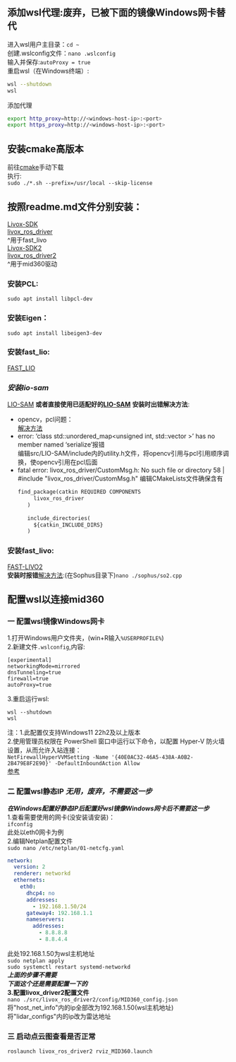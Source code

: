## 添加wsl代理:废弃，已被下面的镜像Windows网卡替代
进入wsl用户主目录：`cd ~`  
创建.wslconfig文件：`nano .wslconfig`  
输入并保存:`autoProxy = true`  
重启wsl（在Windows终端）:
```bash
wsl --shutdown
wsl
```
添加代理  
```bash
export http_proxy=http://<windows-host-ip>:<port>
export https_proxy=http://<windows-host-ip>:<port>
```
## 安装cmake高版本  
前往[cmake](https://github.com/Kitware/CMake/releases/)手动下载  
执行:  
`sudo ./*.sh --prefix=/usr/local --skip-license`
## 按照readme.md文件分别安装：  
[Livox-SDK](https://github.com/Livox-SDK/Livox-SDK)  
[livox_ros_driver](https://github.com/Livox-SDK/livox_ros_driver)  
^用于fast_livo  
[Livox-SDK2](https://github.com/Livox-SDK/Livox-SDK2)  
[livox_ros_driver2](https://github.com/Livox-SDK/livox_ros_driver2)  
^用于mid360驱动  
### 安装PCL:  
`sudo apt install libpcl-dev`  
### 安装Eigen：  
`sudo apt install libeigen3-dev`  
### 安装fast_lio:  
[FAST_LIO](https://github.com/SylarAnh/fast_lio_mid360)  
### *安装lio-sam*
[LIO-SAM](https://github.com/TixiaoShan/LIO-SAM)
**或者直接使用已适配好的[LIO-SAM](https://github.com/nkymzsy/LIO-SAM-MID360)**
**安装时出错解决方法**:  
- opencv，pcl问题：  
      [解决方法](https://blog.csdn.net/qq_32761549/article/details/126640468)  
- error: ‘class std::unordered_map<unsigned int, std::vector<unsigned int> >’ has no member named ‘serialize’报错  
      编辑src/LIO-SAM/include内的utility.h文件，将opencv引用与pcl引用顺序调换，使opencv引用在pcl后面
-  fatal error: livox_ros_driver/CustomMsg.h: No such file or directory
   58 | #include "livox_ros_driver/CustomMsg.h"
   编辑CMakeLists文件确保含有
   ```txt
   find_package(catkin REQUIRED COMPONENTS
        livox_ros_driver
      )
      
      include_directories(
        ${catkin_INCLUDE_DIRS}
      )
   ```
### 安装fast_livo:  
[FAST-LIVO2](https://github.com/hku-mars/FAST-LIVO2?tab=readme-ov-file)  
**安装时报错**[解决方法](https://zhuanlan.zhihu.com/p/398575632):(在Sophus目录下)`nano ./sophus/so2.cpp`  
## 配置wsl以连接mid360
### 一 配置wsl镜像Windows网卡
1.打开Windows用户文件夹，(win+R输入`%USERPROFILE%`)  
2.新建文件`.wslconfig`,内容:  
```
[experimental]
networkingMode=mirrored
dnsTunneling=true
firewall=true
autoProxy=true
```
3.重启运行wsl:  
```
wsl --shutdown
wsl
```
注：1.此配置仅支持Windows11 22h2及以上版本  
2.使用管理员权限在 PowerShell 窗口中运行以下命令，以配置 Hyper-V 防火墙设置，从而允许入站连接：  
`NetFirewallHyperVVMSetting -Name '{40E0AC32-46A5-438A-A0B2-2B479E8F2E90}' -DefaultInboundAction Allow`  
[参考](https://learn.microsoft.com/zh-cn/windows/wsl/networking)  
### 二 配置wsl静态IP ***无用，废弃，不需要这一步***
***在Windows配置好静态IP后配置好wsl镜像Windows网卡后不需要这一步***  
1.查看需要使用的网卡(没安装请安装)：  
`ifconfig`  
此处以eth0网卡为例  
2.编辑Netplan配置文件  
`sudo nano /etc/netplan/01-netcfg.yaml`  
```yaml
network:
  version: 2
  renderer: networkd
  ethernets:
    eth0:
      dhcp4: no
      addresses:
        - 192.168.1.50/24
      gateway4: 192.168.1.1
      nameservers:
        addresses:
          - 8.8.8.8
          - 8.8.4.4
```  
此处192.168.1.50为wsl主机地址   
`sudo netplan apply`  
`sudo systemctl restart systemd-networkd`  
***上面的步骤不需要***  
***下面这个还是需要配置一下的***  
**3.配置livox_driver2配置文件**   
`nano ./src/livox_ros_driver2/config/MID360_config.json`  
将"host_net_info"内的ip全部改为192.168.1.50(wsl主机地址)  
将"lidar_configs"内的ip改为雷达地址  
### 三 启动点云图查看是否正常
`roslaunch livox_ros_driver2 rviz_MID360.launch`


